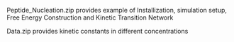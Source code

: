 Peptide_Nucleation.zip provides example of Installization, simulation setup, Free Energy Construction and Kinetic Transition Network

Data.zip provides kinetic constants in different concentrations




